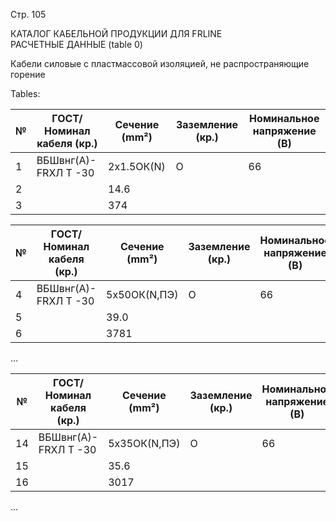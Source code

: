 Стр. 105

КАТАЛОГ КАБЕЛЬНОЙ ПРОДУКЦИИ ДЛЯ FRLINE  
РАСЧЕТНЫЕ ДАННЫЕ 
(table 0)

Кабели силовые с пластмассовой изоляцией, не распространяющие горение  

Tables:

| № | ГОСТ/Номинал кабеля (кр.) | Сечение (mm²) | Заземление (кр.) | Номинальное напряжение (В) |
|---|---------------------------|---------------|------------------|----------------------------|
| 1 | ВБШвнг(А)-FRХЛ Т -30       | 2x1.5ОК(N)     | О             | 66                     |
| 2 |                         | 14.6           |               |                        |
| 3 |                         | 374            |               |                        |

| № | ГОСТ/Номинал кабеля (кр.) | Сечение (mm²) | Заземление (кр.) | Номинальное напряжение (В) |
|---|---------------------------|---------------|------------------|----------------------------|
| 4 | ВБШвнг(А)-FRХЛ Т -30       | 5x50ОК(N,ПЭ)| О              | 66                      |
| 5 |                          | 39.0          |                |                            |
| 6 |                          | 3781          |                |                            |

...

| № | ГОСТ/Номинал кабеля (кр.) | Сечение (mm²) | Заземление (кр.) | Номинальное напряжение (В) |
|---|---------------------------|---------------|------------------|----------------------------|
| 14 | ВБШвнг(А)-FRХЛ Т -30      | 5x35ОК(N,ПЭ)  | О              | 66                      |
| 15 |                           | 35.6          |                |                            |
| 16 |                           | 3017          |                |                            |

...